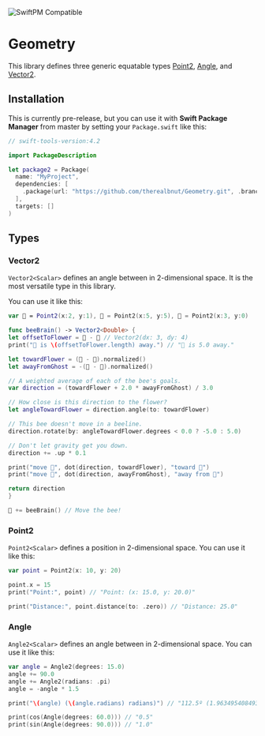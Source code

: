 ![SwiftPM Compatible](https://img.shields.io/badge/SwiftPM-Compatible-brightgreen.svg)

# Geometry

This library defines three generic equatable types [Point2](#point2), [Angle](#angle), and [Vector2](#vector2).

## Installation

This is currently pre-release, but you can use it with **Swift Package Manager** from master by setting your `Package.swift` like this:

```swift
// swift-tools-version:4.2

import PackageDescription

let package2 = Package(
  name: "MyProject",
  dependencies: [
    .package(url: "https://github.com/therealbnut/Geometry.git", .branch("master"))
  ],
  targets: []
)
```

## Types

### Vector2

`Vector2<Scalar>` defines an angle between in 2-dimensional space. It is the most versatile type in this library. 

You can use it like this:

```swift
var 🐝 = Point2(x:2, y:1), 🌻 = Point2(x:5, y:5), 👻 = Point2(x:3, y:0)

func beeBrain() -> Vector2<Double> {
let offsetToFlower = 🌻 - 🐝 // Vector2(dx: 3, dy: 4)
print("🌻 is \(offsetToFlower.length) away.") // "🌻 is 5.0 away."

let towardFlower = (🌻 - 🐝).normalized()
let awayFromGhost = -(👻 - 🐝).normalized()

// A weighted average of each of the bee's goals.
var direction = (towardFlower + 2.0 * awayFromGhost) / 3.0

// How close is this direction to the flower?
let angleTowardFlower = direction.angle(to: towardFlower)

// This bee doesn't move in a beeline.
direction.rotate(by: angleTowardFlower.degrees < 0.0 ? -5.0 : 5.0)

// Don't let gravity get you down.
direction += .up * 0.1

print("move 🐝", dot(direction, towardFlower), "toward 🌻")
print("move 🐝", dot(direction, awayFromGhost), "away from 👻")

return direction
}

🐝 += beeBrain() // Move the bee!
```

### Point2

`Point2<Scalar>` defines a position in 2-dimensional space.
You can use it like this: 

```swift
var point = Point2(x: 10, y: 20)

point.x = 15
print("Point:", point) // "Point: (x: 15.0, y: 20.0)"

print("Distance:", point.distance(to: .zero)) // "Distance: 25.0"
```

### Angle

`Angle2<Scalar>` defines an angle between in 2-dimensional space. 
You can use it like this:

```swift
var angle = Angle2(degrees: 15.0)
angle += 90.0
angle += Angle2(radians: .pi)
angle = -angle * 1.5

print("\(angle) (\(angle.radians) radians)") // "112.5º (1.9634954084936211 radians)"

print(cos(Angle(degrees: 60.0))) // "0.5"
print(sin(Angle(degrees: 90.0))) // "1.0"
```
